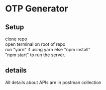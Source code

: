 # OTP Generator

## Setup
clone repo <br />
open terminal on root of repo<br />
run "yarn" if using yarn else "npm install"<br />
"npm start" to run the server.

## details
All details about APIs are in postman collection
